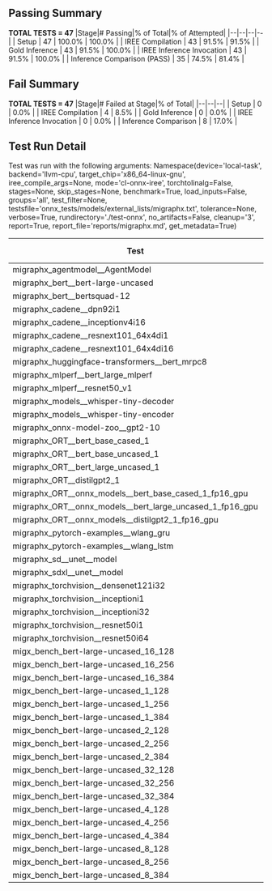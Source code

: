 ## Passing Summary

**TOTAL TESTS = 47**
|Stage|# Passing|% of Total|% of Attempted|
|--|--|--|--|
| Setup | 47 | 100.0% | 100.0% |
| IREE Compilation | 43 | 91.5% | 91.5% |
| Gold Inference | 43 | 91.5% | 100.0% |
| IREE Inference Invocation | 43 | 91.5% | 100.0% |
| Inference Comparison (PASS) | 35 | 74.5% | 81.4% |
## Fail Summary

**TOTAL TESTS = 47**
|Stage|# Failed at Stage|% of Total|
|--|--|--|
| Setup | 0 | 0.0% |
| IREE Compilation | 4 | 8.5% |
| Gold Inference | 0 | 0.0% |
| IREE Inference Invocation | 0 | 0.0% |
| Inference Comparison | 8 | 17.0% |
## Test Run Detail
Test was run with the following arguments:
Namespace(device='local-task', backend='llvm-cpu', target_chip='x86_64-linux-gnu', iree_compile_args=None, mode='cl-onnx-iree', torchtolinalg=False, stages=None, skip_stages=None, benchmark=True, load_inputs=False, groups='all', test_filter=None, testsfile='onnx_tests/models/external_lists/migraphx.txt', tolerance=None, verbose=True, rundirectory='./test-onnx', no_artifacts=False, cleanup='3', report=True, report_file='reports/migraphx.md', get_metadata=True)

| Test | Exit Status | Mean Benchmark Time (ms) | Notes |
|--|--|--|--|
| migraphx_agentmodel__AgentModel | Numerics | 1.3415141672384543 | |
| migraphx_bert__bert-large-uncased | PASS | 366.83453309039277 | |
| migraphx_bert__bertsquad-12 | compilation | None | |
| migraphx_cadene__dpn92i1 | PASS | 162.9488921413819 | |
| migraphx_cadene__inceptionv4i16 | PASS | 5401.166229198377 | |
| migraphx_cadene__resnext101_64x4di1 | PASS | 330.4617777466774 | |
| migraphx_cadene__resnext101_64x4di16 | PASS | 5032.55491082867 | |
| migraphx_huggingface-transformers__bert_mrpc8 | PASS | 421.284727131327 | |
| migraphx_mlperf__bert_large_mlperf | Numerics | 441.66719044248265 | |
| migraphx_mlperf__resnet50_v1 | PASS | 95.53497000819159 | |
| migraphx_models__whisper-tiny-decoder | PASS | 33.28166811755209 | |
| migraphx_models__whisper-tiny-encoder | Numerics | 216.3623571395874 | |
| migraphx_onnx-model-zoo__gpt2-10 | compilation | None | |
| migraphx_ORT__bert_base_cased_1 | PASS | 92.19521201319164 | |
| migraphx_ORT__bert_base_uncased_1 | PASS | 86.60927343936191 | |
| migraphx_ORT__bert_large_uncased_1 | PASS | 298.91607103248435 | |
| migraphx_ORT__distilgpt2_1 | PASS | 32.36156567067339 | |
| migraphx_ORT__onnx_models__bert_base_cased_1_fp16_gpu | Numerics | 87.06059945481162 | |
| migraphx_ORT__onnx_models__bert_large_uncased_1_fp16_gpu | Numerics | 252.78104220827421 | |
| migraphx_ORT__onnx_models__distilgpt2_1_fp16_gpu | Numerics | 39.548609267782275 | |
| migraphx_pytorch-examples__wlang_gru | PASS | 59.6320680860016 | |
| migraphx_pytorch-examples__wlang_lstm | PASS | 20.106281006806775 | |
| migraphx_sd__unet__model | import_model | None | |
| migraphx_sdxl__unet__model | import_model | None | |
| migraphx_torchvision__densenet121i32 | PASS | 1445.1794425646465 | |
| migraphx_torchvision__inceptioni1 | PASS | 204.89206165075302 | |
| migraphx_torchvision__inceptioni32 | PASS | 5840.474183360736 | |
| migraphx_torchvision__resnet50i1 | PASS | 84.1640462167561 | |
| migraphx_torchvision__resnet50i64 | PASS | 5392.8710706532 | |
| migx_bench_bert-large-uncased_16_128 | PASS | 1519.9289880692959 | |
| migx_bench_bert-large-uncased_16_256 | PASS | 3025.4458660880723 | |
| migx_bench_bert-large-uncased_16_384 | Numerics | 4610.896863043308 | |
| migx_bench_bert-large-uncased_1_128 | PASS | 152.26719497392574 | |
| migx_bench_bert-large-uncased_1_256 | PASS | 254.80412484871013 | |
| migx_bench_bert-large-uncased_1_384 | PASS | 383.73179112871486 | |
| migx_bench_bert-large-uncased_2_128 | PASS | 243.68824271692168 | |
| migx_bench_bert-large-uncased_2_256 | PASS | 447.3532202343146 | |
| migx_bench_bert-large-uncased_2_384 | PASS | 702.7477932473024 | |
| migx_bench_bert-large-uncased_32_128 | PASS | 2806.6880193849406 | |
| migx_bench_bert-large-uncased_32_256 | PASS | 5912.363739063342 | |
| migx_bench_bert-large-uncased_32_384 | Numerics | 9434.412876764933 | |
| migx_bench_bert-large-uncased_4_128 | PASS | 425.3967609256506 | |
| migx_bench_bert-large-uncased_4_256 | PASS | 832.6608998080095 | |
| migx_bench_bert-large-uncased_4_384 | PASS | 1280.2208214998245 | |
| migx_bench_bert-large-uncased_8_128 | PASS | 745.4394958913326 | |
| migx_bench_bert-large-uncased_8_256 | PASS | 1527.0518064498901 | |
| migx_bench_bert-large-uncased_8_384 | PASS | 2433.200405289729 | |
